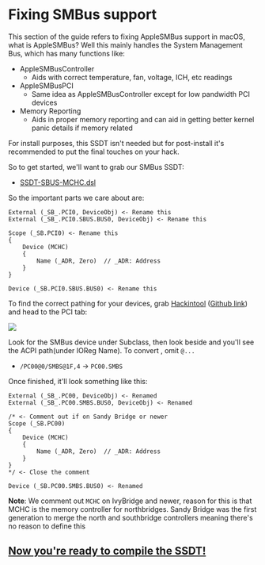 # Fixing SMBus support

This section of the guide refers to fixing AppleSMBus support in macOS, what is AppleSMBus? Well this mainly handles the System Management Bus, which has many functions like:


* AppleSMBusController
   * Aids with correct temperature, fan, voltage, ICH, etc readings
* AppleSMBusPCI
   * Same idea as AppleSMBusController except for low pandwidth PCI devices
* Memory Reporting
   * Aids in proper memory reporting and can aid in getting better kernel panic details if memory related
   

For install purposes, this SSDT isn't needed but for post-install it's recommended to put the final touches on your hack.


So to get started, we'll want to grab our SMBus SSDT:

* [SSDT-SBUS-MCHC.dsl](https://github.com/acidanthera/OpenCorePkg/blob/master/Docs/AcpiSamples/SSDT-SBUS-MCHC.dsl)

So the important parts we care about are:

```text
External (_SB_.PCI0, DeviceObj) <- Rename this
External (_SB_.PCI0.SBUS.BUS0, DeviceObj) <- Rename this

Scope (_SB.PCI0) <- Rename this
{
    Device (MCHC)
    {
        Name (_ADR, Zero)  // _ADR: Address
    }
}

Device (_SB.PCI0.SBUS.BUS0) <- Rename this
```
To find the correct pathing for your devices, grab [Hackintool](https://www.tonymacx86.com/threads/release-hackintool-v3-x-x.254559/) ([Github link](https://github.com/headkaze/Hackintool)) and head to the PCI tab:

![](https://cdn.discordapp.com/attachments/683011276938543134/694592079728214024/Screen_Shot_2020-03-31_at_10.58.36_AM.png)

Look for the SMBus device under Subclass, then look beside and you'll see the ACPI path(under IOReg Name). To convert , omit `@...`

* `/PC00@0/SMBS@1F,4` -> `PC00.SMBS`


Once finished, it'll look something like this:

```text
External (_SB_.PC00, DeviceObj) <- Renamed
External (_SB_.PC00.SMBS.BUS0, DeviceObj) <- Renamed

/* <- Comment out if on Sandy Bridge or newer
Scope (_SB.PC00) 
{
    Device (MCHC)
    {
        Name (_ADR, Zero)  // _ADR: Address
    }
}
*/ <- Close the comment 

Device (_SB.PC00.SMBS.BUS0) <- Renamed
```

**Note**: We comment out `MCHC` on IvyBridge and newer, reason for this is that MCHC is the memory controller for northbridges. Sandy Bridge was the first generation to merge the north and southbridge controllers meaning there's no reason to define this


## [Now you're ready to compile the SSDT!](/Manual/compile.md)